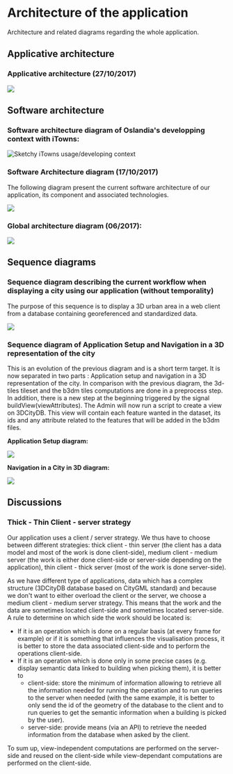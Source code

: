 # Architecture of the application

Architecture and related diagrams regarding the whole application.

## Applicative architecture

### Applicative architecture (27/10/2017)

![](Diagrams/ApplicativeArchitecture.png)

## Software architecture

### Software architecture diagram of Oslandia's developping context with iTowns:

![Sketchy iTowns usage/developing  context](Diagrams/OslandiaiTown2Context.png)

### Software Architecture diagram (17/10/2017)

The following diagram present the current software architecture of our application, its component and associated technologies.

![](Diagrams/SoftwareArchitecture.png)

### Global architecture diagram (06/2017):

![](Pictures/2017_06_Architecture_prospective.jpg)

## Sequence diagrams

### Sequence diagram describing the current workflow when displaying a city using our application (without temporality)

The purpose of this sequence is to display a 3D urban area in a web client from a database containing georeferenced and standardized data.

![](Diagrams/SeqDisplay3DCity.png)

### Sequence diagram of Application Setup and Navigation in a 3D representation of the city

This is an evolution of the previous diagram and is a short term target. It is now separated in two parts : Application setup and  navigation in a 3D representation of the city. In comparison with the previous diagram, the 3d-tiles tileset and the b3dm tiles computations are done in a preprocess step. In addition, there is a new step at the beginning triggered by the signal buildView(viewAttributes). The Admin will now run a script to create a view on 3DCityDB. This view will contain each feature wanted in the dataset, its ids and any attribute related to the features that will be added in the b3dm files.

**Application Setup diagram:**

![](Diagrams/ApplicationSetup.png)

**Navigation in a City in 3D diagram:**

![](Diagrams/3DNavigation.png)

## Discussions

### Thick - Thin Client - server strategy

Our application uses a client / server strategy. We thus have to choose between different strategies: thick client - thin server (the client has a data model and most of the work is done client-side), medium client - medium server (the work is either done client-side or server-side depending on the application), thin client - thick server (most of the work is done server-side). 

As we have different type of applications, data which has a complex structure (3DCityDB database based on CityGML standard) and because we don't want to either overload the client or the server, we choose a medium client - medium server strategy. This means that the work and the data are sometimes located client-side and sometimes located server-side. A rule to determine on which side  the work should be located is:
  * If it is an operation which is done on a regular basis (at every frame for example) or if it is something that influences the visualisation process, it is better to store the data associated client-side and to perform the operations client-side.
  * If it is an operation which is done only in some precise cases (e.g. display semantic data linked to building when picking them), it is better to 
    * client-side: store the minimum of information allowing to retrieve all the information needed for running the operation and to run queries to the server when needed (with the same example, it is better to only send the id of the geometry of the database to the client and to run queries to get the semantic information when a building is picked by the user).
    * server-side: provide means (via an API) to retrieve the needed information from the database when asked by the client.
 
To sum up, view-independent computations are performed on the server-side and reused on the client-side while view-dependant computations are performed on the client-side.
